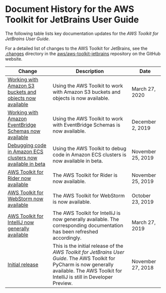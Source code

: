 # Document History for the AWS Toolkit for JetBrains User Guide<a name="doc-history"></a>

The following table lists key documentation updates for the *AWS Toolkit for JetBrains User Guide*\.

For a detailed list of changes to the AWS Toolkit for JetBrains, see the [\.changes](https://github.com/aws/aws-toolkit-jetbrains/tree/master/.changes) directory in the [aws/aws\-toolkit\-jetbrains](https://github.com/aws/aws-toolkit-jetbrains) repository on the GitHub website\.

| Change | Description | Date | 
| --- |--- |--- |
| [Working with Amazon S3 buckets and objects now available](#doc-history) | Using the AWS Toolkit to work with Amazon S3 buckets and objects is now available\. | March 27, 2020 | 
| [Working with Amazon EventBridge Schemas now available](#doc-history) | Using the AWS Toolkit to work with EventBridge Schemas is now available\. | December 2, 2019 | 
| [Debugging code in Amazon ECS clusters now available in beta](#doc-history) | Using the AWS Toolkit to debug code in Amazon ECS clusters is now available in beta\. | November 25, 2019 | 
| [AWS Toolkit for Rider now available](#doc-history) | The AWS Toolkit for Rider is now available\. | November 25, 2019 | 
| [AWS Toolkit for WebStorm now available](#doc-history) | The AWS Toolkit for WebStorm is now available\. | October 23, 2019 | 
| [AWS Toolkit for IntelliJ now generally available](#doc-history) | The AWS Toolkit for IntelliJ is now generally available\. The corresponding documentation has been refreshed accordingly\. | March 27, 2019 | 
| [Initial release](#doc-history) | This is the initial release of the *AWS Toolkit for JetBrains User Guide*\. The AWS Toolkit for PyCharm is now generally available\. The AWS Toolkit for IntelliJ is still in Developer Preview\. | November 27, 2018 | 